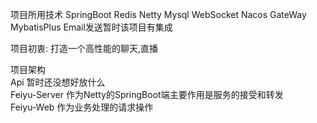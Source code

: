 项目所用技术
SpringBoot Redis Netty Mysql  WebSocket  Nacos  GateWay MybatisPlus  Email发送暂时该项目有集成

项目初衷:
 打造一个高性能的聊天,直播

项目架构<br>
  Api 暂时还没想好放什么<br>
  Feiyu-Server 作为Netty的SpringBoot端主要作用是服务的接受和转发<br>
  Feiyu-Web 作为业务处理的请求操作
